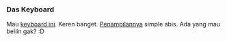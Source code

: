 ### Das Keyboard

Mau [keyboard ini](http://www.daskeyboard.com/). Keren banget. [Penampilannya](http://www.daskeyboard.com/face.html) simple abis. Ada yang mau beliin gak? :D

<!-- METADATA: {"time": "2008-02-20 06:32:13", "title": "Das Keyboard"} -->
